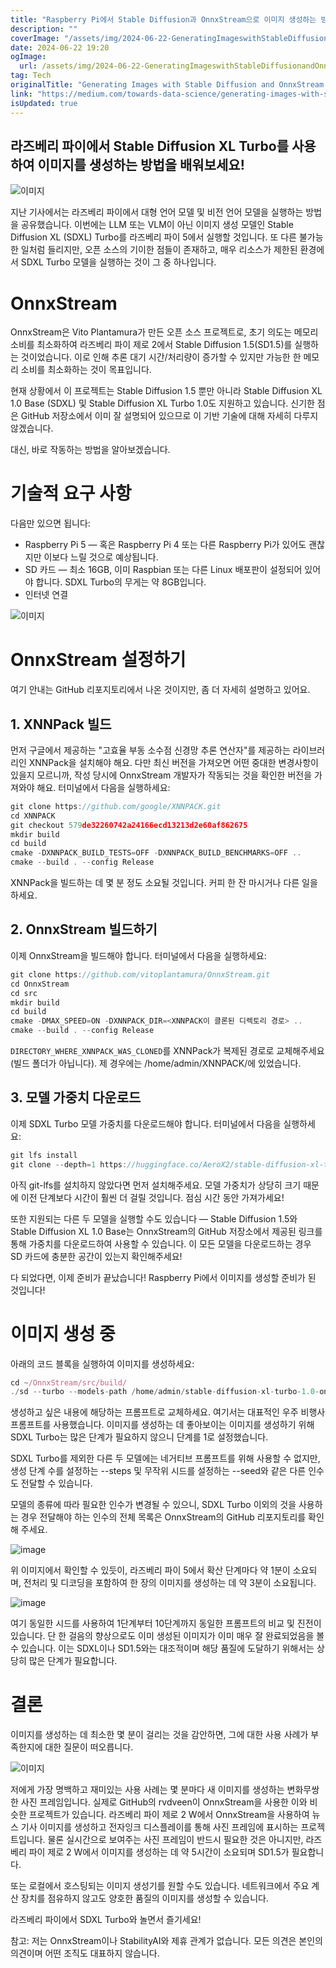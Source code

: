 ```yaml
---
title: "Raspberry Pi에서 Stable Diffusion과 OnnxStream으로 이미지 생성하는 방법"
description: ""
coverImage: "/assets/img/2024-06-22-GeneratingImageswithStableDiffusionandOnnxStreamontheRaspberryPi_0.png"
date: 2024-06-22 19:20
ogImage:
  url: /assets/img/2024-06-22-GeneratingImageswithStableDiffusionandOnnxStreamontheRaspberryPi_0.png
tag: Tech
originalTitle: "Generating Images with Stable Diffusion and OnnxStream on the Raspberry Pi"
link: "https://medium.com/towards-data-science/generating-images-with-stable-diffusion-and-onnxstream-on-the-raspberry-pi-f126636b6c0c"
isUpdated: true
---
```


## 라즈베리 파이에서 Stable Diffusion XL Turbo를 사용하여 이미지를 생성하는 방법을 배워보세요!

![이미지](/assets/img/2024-06-22-GeneratingImageswithStableDiffusionandOnnxStreamontheRaspberryPi_0.png)

지난 기사에서는 라즈베리 파이에서 대형 언어 모델 및 비전 언어 모델을 실행하는 방법을 공유했습니다. 이번에는 LLM 또는 VLM이 아닌 이미지 생성 모델인 Stable Diffusion XL (SDXL) Turbo를 라즈베리 파이 5에서 실행할 것입니다. 또 다른 불가능한 일처럼 들리지만, 오픈 소스의 기이한 점들이 존재하고, 매우 리소스가 제한된 환경에서 SDXL Turbo 모델을 실행하는 것이 그 중 하나입니다.

# OnnxStream

<div class="content-ad"></div>

OnnxStream은 Vito Plantamura가 만든 오픈 소스 프로젝트로, 초기 의도는 메모리 소비를 최소화하여 라즈베리 파이 제로 2에서 Stable Diffusion 1.5(SD1.5)를 실행하는 것이었습니다. 이로 인해 추론 대기 시간/처리량이 증가할 수 있지만 가능한 한 메모리 소비를 최소화하는 것이 목표입니다.

현재 상황에서 이 프로젝트는 Stable Diffusion 1.5 뿐만 아니라 Stable Diffusion XL 1.0 Base (SDXL) 및 Stable Diffusion XL Turbo 1.0도 지원하고 있습니다. 신기한 점은 GitHub 저장소에서 이미 잘 설명되어 있으므로 이 기반 기술에 대해 자세히 다루지 않겠습니다.

대신, 바로 작동하는 방법을 알아보겠습니다.

# 기술적 요구 사항

<div class="content-ad"></div>

다음만 있으면 됩니다:

- Raspberry Pi 5 — 혹은 Raspberry Pi 4 또는 다른 Raspberry Pi가 있어도 괜찮지만 이보다 느릴 것으로 예상됩니다.
- SD 카드 — 최소 16GB, 이미 Raspbian 또는 다른 Linux 배포판이 설정되어 있어야 합니다. SDXL Turbo의 무게는 약 8GB입니다.
- 인터넷 연결

![이미지](/assets/img/2024-06-22-GeneratingImageswithStableDiffusionandOnnxStreamontheRaspberryPi_1.png)

# OnnxStream 설정하기

<div class="content-ad"></div>

여기 안내는 GitHub 리포지토리에서 나온 것이지만, 좀 더 자세히 설명하고 있어요.

## 1. XNNPack 빌드

먼저 구글에서 제공하는 "고효율 부동 소수점 신경망 추론 연산자"를 제공하는 라이브러리인 XNNPack을 설치해야 해요. 다만 최신 버전을 가져오면 어떤 중대한 변경사항이 있을지 모르니까, 작성 당시에 OnnxStream 개발자가 작동되는 것을 확인한 버전을 가져와야 해요. 터미널에서 다음을 실행하세요:

```js
git clone https://github.com/google/XNNPACK.git
cd XNNPACK
git checkout 579de32260742a24166ecd13213d2e60af862675
mkdir build
cd build
cmake -DXNNPACK_BUILD_TESTS=OFF -DXNNPACK_BUILD_BENCHMARKS=OFF ..
cmake --build . --config Release
```

<div class="content-ad"></div>

XNNPack을 빌드하는 데 몇 분 정도 소요될 것입니다. 커피 한 잔 마시거나 다른 일을 하세요.

## 2. OnnxStream 빌드하기

이제 OnnxStream을 빌드해야 합니다. 터미널에서 다음을 실행하세요:

```js
git clone https://github.com/vitoplantamura/OnnxStream.git
cd OnnxStream
cd src
mkdir build
cd build
cmake -DMAX_SPEED=ON -DXNNPACK_DIR=<XNNPACK이 클론된 디렉토리 경로> ..
cmake --build . --config Release
```

<div class="content-ad"></div>

`DIRECTORY_WHERE_XNNPACK_WAS_CLONED`를 XNNPack가 복제된 경로로 교체해주세요 (빌드 폴더가 아닙니다). 제 경우에는 /home/admin/XNNPACK/에 있었습니다.

## 3. 모델 가중치 다운로드

이제 SDXL Turbo 모델 가중치를 다운로드해야 합니다. 터미널에서 다음을 실행하세요:

```js
git lfs install
git clone --depth=1 https://huggingface.co/AeroX2/stable-diffusion-xl-turbo-1.0-onnxstream
```

<div class="content-ad"></div>

아직 git-lfs를 설치하지 않았다면 먼저 설치해주세요. 모델 가중치가 상당히 크기 때문에 이전 단계보다 시간이 훨씬 더 걸릴 것입니다. 점심 시간 동안 가져가세요!

또한 지원되는 다른 두 모델을 실행할 수도 있습니다 — Stable Diffusion 1.5와 Stable Diffusion XL 1.0 Base는 OnnxStream의 GitHub 저장소에서 제공된 링크를 통해 가중치를 다운로드하여 사용할 수 있습니다. 이 모든 모델을 다운로드하는 경우 SD 카드에 충분한 공간이 있는지 확인해주세요!

다 되었다면, 이제 준비가 끝났습니다! Raspberry Pi에서 이미지를 생성할 준비가 된 것입니다!

# 이미지 생성 중

<div class="content-ad"></div>

아래의 코드 블록을 실행하여 이미지를 생성하세요:

```js
cd ~/OnnxStream/src/build/
./sd --turbo --models-path /home/admin/stable-diffusion-xl-turbo-1.0-onnxstream --prompt "화성에서 말을 탄 우주 비행사" --steps 1 --output astronaut.png
```

생성하고 싶은 내용에 해당하는 프롬프트로 교체하세요. 여기서는 대표적인 우주 비행사 프롬프트를 사용했습니다. 이미지를 생성하는 데 좋아보이는 이미지를 생성하기 위해 SDXL Turbo는 많은 단계가 필요하지 않으니 단계를 1로 설정했습니다.

SDXL Turbo를 제외한 다른 두 모델에는 네거티브 프롬프트를 위해 사용할 수 없지만, 생성 단계 수를 설정하는 --steps 및 무작위 시드를 설정하는 --seed와 같은 다른 인수도 전달할 수 있습니다.

<div class="content-ad"></div>

모델의 종류에 따라 필요한 인수가 변경될 수 있으니, SDXL Turbo 이외의 것을 사용하는 경우 전달해야 하는 인수의 전체 목록은 OnnxStream의 GitHub 리포지토리를 확인해 주세요.

![image](/assets/img/2024-06-22-GeneratingImageswithStableDiffusionandOnnxStreamontheRaspberryPi_2.png)

위 이미지에서 확인할 수 있듯이, 라즈베리 파이 5에서 확산 단계마다 약 1분이 소요되며, 전처리 및 디코딩을 포함하여 한 장의 이미지를 생성하는 데 약 3분이 소요됩니다.

![image](/assets/img/2024-06-22-GeneratingImageswithStableDiffusionandOnnxStreamontheRaspberryPi_3.png)

<div class="content-ad"></div>

여기 동일한 시드를 사용하여 1단계부터 10단계까지 동일한 프롬프트의 비교 및 진전이 있습니다. 단 한 걸음의 향상으로도 이미 생성된 이미지가 이미 매우 잘 완료되었음을 볼 수 있습니다. 이는 SDXL이나 SD1.5와는 대조적이며 해당 품질에 도달하기 위해서는 상당히 많은 단계가 필요합니다.

# 결론

이미지를 생성하는 데 최소한 몇 분이 걸리는 것을 감안하면, 그에 대한 사용 사례가 부족한지에 대한 질문이 떠오릅니다.

![이미지](/assets/img/2024-06-22-GeneratingImageswithStableDiffusionandOnnxStreamontheRaspberryPi_4.png)

<div class="content-ad"></div>

저에게 가장 명백하고 재미있는 사용 사례는 몇 분마다 새 이미지를 생성하는 변화무쌍한 사진 프레임입니다. 실제로 GitHub의 rvdveen이 OnnxStream을 사용한 이와 비슷한 프로젝트가 있습니다. 라즈베리 파이 제로 2 W에서 OnnxStream을 사용하여 뉴스 기사 이미지를 생성하고 전자잉크 디스플레이를 통해 사진 프레임에 표시하는 프로젝트입니다. 물론 실시간으로 보여주는 사진 프레임이 반드시 필요한 것은 아니지만, 라즈베리 파이 제로 2 W에서 이미지를 생성하는 데 약 5시간이 소요되며 SD1.5가 필요합니다.

또는 로컬에서 호스팅되는 이미지 생성기를 원할 수도 있습니다. 네트워크에서 주요 계산 장치를 점유하지 않고도 양호한 품질의 이미지를 생성할 수 있습니다.

라즈베리 파이에서 SDXL Turbo와 놀면서 즐기세요!

참고: 저는 OnnxStream이나 StabilityAI와 제휴 관계가 없습니다. 모든 의견은 본인의 의견이며 어떤 조직도 대표하지 않습니다.
